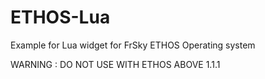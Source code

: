 # ETHOS-Lua
Example for Lua widget for FrSky ETHOS Operating  system

WARNING : DO NOT USE WITH ETHOS ABOVE 1.1.1
